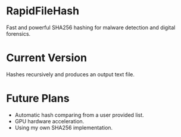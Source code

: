# RapidFileHash
Fast and powerful SHA256 hashing for malware detection and digital forensics.

# Current Version

Hashes recursively and produces an output text file.

# Future Plans
* Automatic hash comparing from a user provided list.
* GPU hardware acceleration.
* Using my own SHA256 implementation.

